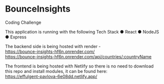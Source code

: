 # BounceInsights
Coding Challenge 

This application is running with the following Tech Stack
● React
● NodeJS
● Express

The backend side is being hosted with render -  
https://bounce-insights-hf6n.onrender.com/  
https://bounce-insights-hf6n.onrender.com/api/countries/:countryName  
  
The frontend is being hosted with Netlify so there is no need to download this repo and install modules, it can be found here:  
https://effulgent-pavlova-6e08dd.netlify.app/  


